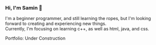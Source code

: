 ### Hi, I'm Samin 👋
I'm a beginner programmer, and still learning the ropes, but I'm looking forward to creating and experiencing new things.  
Currently, I'm focusing on learning c++, as well as html, java, and css.  

Portfolio: Under Construction

<!--
**Samin-A1/Samin-A1** is a ✨ _special_ ✨ repository because its `README.md` (this file) appears on your GitHub profile.

Here are some ideas to get you started:

- 🔭 I’m currently working on ...
- 🌱 I’m currently learning ...
- 👯 I’m looking to collaborate on ...
- 🤔 I’m looking for help with ...
- 💬 Ask me about ...
- 📫 How to reach me: ...
- 😄 Pronouns: ...
- ⚡ Fun fact: ...
-->
